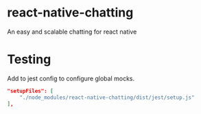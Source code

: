 # react-native-chatting
An easy and scalable chatting for react native

# Testing

Add to jest config to configure global mocks.

```json
"setupFiles": [
	"./node_modules/react-native-chatting/dist/jest/setup.js"
],
```
